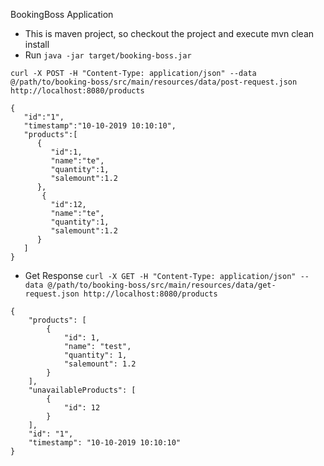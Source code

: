 BookingBoss Application

- This is maven project, so checkout the project and execute mvn clean install
- Run ```java -jar target/booking-boss.jar```

```curl -X POST -H "Content-Type: application/json" --data @/path/to/booking-boss/src/main/resources/data/post-request.json http://localhost:8080/products```

```
{
   "id":"1",
   "timestamp":"10-10-2019 10:10:10",
   "products":[
      {
         "id":1,
         "name":"te",
         "quantity":1,
         "salemount":1.2
      },
       {
         "id":12,
         "name":"te",
         "quantity":1,
         "salemount":1.2
      }
   ]
}

```
- Get Response
```curl -X GET -H "Content-Type: application/json" --data @/path/to/booking-boss/src/main/resources/data/get-request.json http://localhost:8080/products```

```
{
	"products": [
		{
			"id": 1,
			"name": "test",
			"quantity": 1,
			"salemount": 1.2
		}
	],
	"unavailableProducts": [
		{
			"id": 12
		}
	],
	"id": "1",
	"timestamp": "10-10-2019 10:10:10"
}
```






